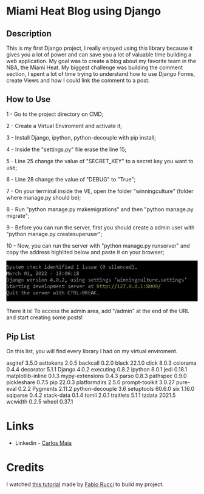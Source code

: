 # Miami Heat Blog using Django

## Description

This is my first Django project, I really enjoyed using this library because it gives you a lot of power and can save you a lot of valuable time building a web application. My goal was to create a blog about my favorite team in the NBA, the Miami Heat. My biggest challenge was building the comment section, I spent a lot of time trying to understand how to use Django Forms, create Views and how I could link the comment to a post.

## How to Use

1 - Go to the project directory on CMD;

2 - Create a Virtual Enviroment and activate it;

3 - Install Django, ipython, python-decouple with pip install;

4 - Inside the "settings.py" file erase the line 15;

5 - Line 25 change the value of "SECRET_KEY" to a secret key you want to use;

6 - Line 28 change the value of "DEBUG" to "True";

7 - On your terminal inside the VE, open the folder "winningculture" (folder where manage.py should be);

8 - Run "python manage.py makemigrations" and then "python manage.py migrate";

9 - Before you can run the server, first you should create a admin user with "python manage.py createsuperuser";

10 - Now, you can run the server with "python manage.py runserver" and copy the address highlited below and paste it on your browser;

![](/tutorial01.jpg)

There it is! To access the admin area, add "/admin" at the end of the URL and start creating some posts!

## Pip List

On this list, you will find every library I had on my virtual enviroment.

asgiref           3.5.0
asttokens         2.0.5
backcall          0.2.0
black             22.1.0
click             8.0.3
colorama          0.4.4
decorator         5.1.1
Django            4.0.2
executing         0.8.2
ipython           8.0.1
jedi              0.18.1
matplotlib-inline 0.1.3
mypy-extensions   0.4.3
parso             0.8.3
pathspec          0.9.0
pickleshare       0.7.5
pip               22.0.3
platformdirs      2.5.0
prompt-toolkit    3.0.27
pure-eval         0.2.2
Pygments          2.11.2
python-decouple   3.6
setuptools        60.6.0
six               1.16.0
sqlparse          0.4.2
stack-data        0.1.4
tomli             2.0.1
traitlets         5.1.1
tzdata            2021.5
wcwidth           0.2.5
wheel             0.37.1

# Links 

- Linkedin - [Carlos Maia](https://www.linkedin.com/in/carlosmaiaa/)

# Credits 

I watched [this tutorial](https://youtu.be/Dzuiy-JNi-E) made by [Fabio Rucci](https://github.com/fabioruicci) to build my project.
